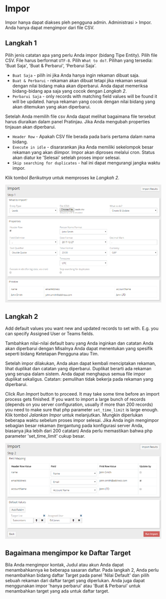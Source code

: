 # Impor

Impor hanya dapat diakses pleh pengguna admin. Administrasi > Impor. Anda hanya dapat mengimpor dari file CSV.

## Langkah 1

Pilih jenis catatan apa yang perlu Anda impor (bidang Tipe Entity).
Pilih file CSV. File harus berformat `UTF-8`.
Pilih `What to do?`. Pilihan yang tersedia: 'Buat Saja', 'Buat & Perbarui', 'Perbarui Saja'.

* `Buat Saja` - pilih ini jika Anda hanya ingin rekaman dibuat saja.
* `Buat & Perbarui` - rekaman akan dibuat tetapi jika rekaman sesuai dengan nilai bidang maka akan diperbarui. Anda dapat memeriksa bidang-bidang apa saja yang cocok dengan _Langkah 2_.
* `Perbarui Saja` - only records with matching field values will be found it will be updated.
hanya rekaman yang cocok dengan nilai bidang yang akan ditemukan yang akan diperbarui.

Setelah Anda memilih file csv Anda dapat melihat bagaimana file tersebut harus diuraikan dalam panel Pratinjau. Jika Anda mengubah properties tinjauan akan diperbarui.

* `Header Row` - Apakah CSV file berada pada baris pertama dalam nama bidang.
* `Execute in idle` - disararankan jika Anda memiliki sekelompok besar rekaman yang akan diimpor. Impor akan diproses melalui cron. Status akan diatur ke 'Selesai' setelah proses impor selesai.
* `Skip searching for duplicates` - hal ini dapat mengurangi jangka waktu impor. 

Klik tombol _Berikutnya_ untuk memproses ke _Langkah 2_.

![1](../../../docs/_static/images/administration/import/step-1.png)

## Langkah 2

Add default values you want new and updated records to set with. E.g. you can specify Assigned User or Teams fields.

Tambahkan nilai-nilai default baru yang Anda inginkan dan catatan Anda akan diperbarui dengan Misalnya Anda dapat menentukan yang spesifik seperti bidang Ketetapan Pengguna atau Tim.

Setelah impor dilakukan, Anda akan dapat kembali menciptakan rekaman, lihat duplikat dan catatan yang diperbarui. Duplikat berarti ada rekaman yang serupa dalam sistem. Anda dapat menghapus semua file impor duplikat sekaligus. Catatan: pemulihan tidak bekerja pada  rekaman yang diperbarui.

Click _Run Import_ button to proceed. It may take some time before an import process gets finished. If you want to import a large bunch of records (depends on you server configuration, usually if more than 200 records) you need to make sure that php parameter `set_time_limit` is large enough.
Klik tombol _Jalankan Impor_ untuk melanjutkan. Mungkin diperlukan beberapa waktu sebelum proses impor selesai. Jika Anda ingin mengimpor sebagian besar rekaman (tergantung pada konfigurasi server Anda, biasanya jika lebih dari 200 catatan) Anda perlu memastikan bahwa php parameter 'set_time_limit' cukup besar.

![2](../../../docs/_static/images/administration/import/step-2.png)

## Bagaimana mengimpor ke Daftar Target

Bila Anda mengimpor kontak, Judul atau akun  Anda dapat menambahkannya ke beberapa sasaran daftar. Pada langkah 2, Anda perlu menambahkan bidang daftar Target  pada panel 'Nilai Default' dan pilih sebuah rekaman dari daftar target yang diperlukan. Anda juga dapat menggunakan impor 'hanya perbarui' atau 'Buat & Perbarui' untuk menambahkan target yang ada untuk daftar target.
